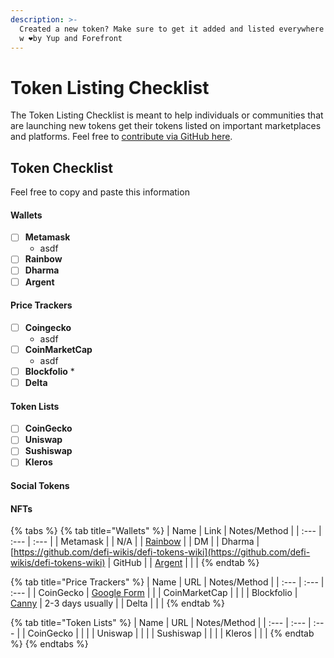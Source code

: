 ```yaml
---
description: >-
  Created a new token? Make sure to get it added and listed everywhere! Curated
  w ❤️by Yup and Forefront
---
```


# Token Listing Checklist

The Token Listing Checklist is meant to help individuals or communities that are launching new tokens get their tokens listed on important marketplaces and platforms. Feel free to [contribute via GitHub here](https://github.com/pinkhoodie/listing-checklist/tree/master). 

## Token Checklist

Feel free to copy and paste this information 

#### Wallets

* [ ] **Metamask**
  * asdf
* [ ] **Rainbow**
* [ ] **Dharma**
* [ ] **Argent**

#### Price Trackers

* [ ] **Coingecko**
  * asdf
* [ ] **CoinMarketCap**
  * asdf
* [ ] **Blockfolio**
  * 
* [ ] **Delta**

#### Token Lists

* [ ] **CoinGecko**
* [ ] **Uniswap**
* [ ] **Sushiswap**
* [ ] **Kleros**

#### Social Tokens

#### NFTs

{% tabs %}
{% tab title="Wallets" %}
| Name | Link | Notes/Method |
| :--- | :--- | :--- |
| Metamask |  | N/A |
| [Rainbow](https://rainbow.me) |  | DM |
| Dharma | [https://github.com/defi-wikis/defi-tokens-wiki](https://github.com/defi-wikis/defi-tokens-wiki) | GitHub |
| [Argent](https://argent.xyz) |  |  |
{% endtab %}

{% tab title="Price Trackers" %}
| Name | URL | Notes/Method |
| :--- | :--- | :--- |
| CoinGecko | [Google Form](https://docs.google.com/forms/d/e/1FAIpQLScIlVCl2qIc9SMPxHZCuZAZkRCxCNZugjNmHZISswAeodlc0A/viewform) |  |
| CoinMarketCap |  |  |
| Blockfolio | [Canny](https://blockfolio.canny.io/) | 2-3 days usually |
| Delta |  |  |
{% endtab %}

{% tab title="Token Lists" %}
| Name | URL | Notes/Method |
| :--- | :--- | :--- |
| CoinGecko |  |  |
| Uniswap |  |  |
| Sushiswap |  |  |
| Kleros |  |  |
{% endtab %}
{% endtabs %}



